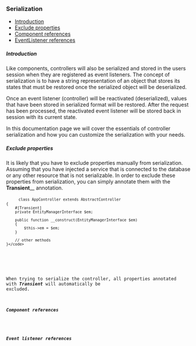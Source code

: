 <h3 class="doc-title">Serialization</h3>

- [Introduction](#introduction)
- [Exclude properties](#exclude-properties)
- [Component references](#component-references)
- [EventListener references](#eventlistener-references)

<h5><a id="introduction">Introduction</a></h5>

Like components, controllers will also be serialized and stored in the users session when they are registered as event listeners. The concept of serialization is to have a string representation of an object that stores its states that must be restored once the serialized object will be deserialized.

Once an event listener (controller) will be reactivated (deserialized), values that have been stored in serialized format will be restored. After the request has been processed, the reactivated event listener will be stored back in session with its current state.

In this documentation page we will cover the essentials of controller serialization and how you can customize the serialization with your needs.

<h5><a id="exclude-properties">Exclude properties</a></h5>

It is likely that you have to exclude properties manually from serialization. Assuming that you have injected a service that is connected to the database or any other resource that is not serializable. In order to exclude these properties from serialization, you can simply annotate them with the **Transient**__ annotation.

<div>
  <div class="code-header">
    <div class="container-fluid">
        <div class="row">
            <div class="button red"></div>
          	<div class="button yellow"></div>
          	<div class="button green"></div>
        </div>
    </div>
  </div>
  <pre class="code-white line-numbers language-php">
  	<code class="imp-code language-php"><?php
	namespace App\Controller;
	use Impulse\ImpulseBundle\Controller\AbstractController;
	use Impulse\ImpulseBundle\Controller\Annotations\Transient;
    use Doctrine\ORM\EntityManagerInterface;

	class AppController extends AbstractController
	{
    	#[Transient]
		private EntityManagerInterface $em;
        
        public function __construct(EntityManagerInterface $em)
        {
        	$this->em = $em;
        }

        // other methods
	}</code>
  </pre>
</div>

When trying to serialize the controller, all properties annotated with **_Transient_** will automatically be excluded.

<h5><a id="component-references">Component references</a></h5>


<h5><a id="eventlistener-references">Event listener references</a></h5>





























